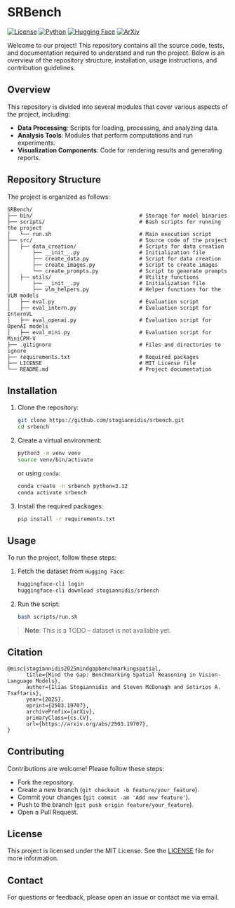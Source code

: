 # SRBench

[![License](https://img.shields.io/badge/License-MIT-blue.svg)](https://opensource.org/licenses/MIT)
[![Python](https://img.shields.io/badge/Python-3.12-blue.svg)](https://www.python.org/downloads/release/python-3120/)
[![Hugging Face](https://img.shields.io/badge/Hugging%20Face-stogian%2Fsrbench-blue.svg)](https://huggingface.co/datasets/stogian/srbench)
[![ArXiv](https://img.shields.io/badge/ArXiv-2503.19707-brown.svg)](https://arxiv.org/abs/2503.19707)

Welcome to our project! This repository contains all the source code, tests, and documentation required to understand and run the project. Below is an overview of the repository structure, installation, usage instructions, and contribution guidelines.

## Overview

This repository is divided into several modules that cover various aspects of the project, including:
- **Data Processing**: Scripts for loading, processing, and analyzing data.
- **Analysis Tools**: Modules that perform computations and run experiments.
- **Visualization Components**: Code for rendering results and generating reports.

## Repository Structure

The project is organized as follows:
```
SRBench/
├── bin/                                  # Storage for model binaries
├── scripts/                              # Bash scripts for running the project
│   └── run.sh                            # Main execution script
├── src/                                  # Source code of the project
│   ├── data_creation/                    # Scripts for data creation
│       ├── __init__.py                	  # Initialization file
│       ├── create_data.py                # Script for data creation
│       ├── create_images.py              # Script to create images
│       └── create_prompts.py             # Script to generate prompts
│   ├── utils/                            # Utility functions
│       ├── __init__.py                   # Initialization file
│       ├── vlm_helpers.py                # Helper functions for the VLM models
│   ├── eval.py                           # Evaluation script
│   ├── eval_intern.py 				      # Evaluation script for InternVL
│   ├── eval_openai.py 				      # Evaluation script for OpenAI models
│   ├── eval_mini.py 				      # Evaluation script for MiniCPM-V
├── .gitignore                            # Files and directories to ignore
├── requirements.txt                      # Required packages
├── LICENSE                               # MIT License file
└── README.md                             # Project documentation
```

## Installation

1. Clone the repository:
	```bash
	git clone https://github.com/stogiannidis/srbench.git
	cd srbench
	```
2. Create a virtual environment:
	```bash
	python3 -m venv venv
	source venv/bin/activate
	```
	or using `conda`:
	```bash
	conda create -n srbench python=3.12
	conda activate srbench
	```
3. Install the required packages:
	```bash
	pip install -r requirements.txt
	```

## Usage

To run the project, follow these steps:
1. Fetch the dataset from `Hugging Face`:
	```bash
	huggingface-cli login
	huggingface-cli download stogiannidis/srbench
	```
2. Run the script:
	```bash
	bash scripts/run.sh
	```

> **Note**: This is a TODO – dataset is not available yet.

## Citation
```
@misc{stogiannidis2025mindgapbenchmarkingspatial,
      title={Mind the Gap: Benchmarking Spatial Reasoning in Vision-Language Models}, 
      author={Ilias Stogiannidis and Steven McDonagh and Sotirios A. Tsaftaris},
      year={2025},
      eprint={2503.19707},
      archivePrefix={arXiv},
      primaryClass={cs.CV},
      url={https://arxiv.org/abs/2503.19707}, 
}
```

## Contributing

Contributions are welcome! Please follow these steps:
- Fork the repository.
- Create a new branch (`git checkout -b feature/your_feature`).
- Commit your changes (`git commit -am 'Add new feature'`).
- Push to the branch (`git push origin feature/your_feature`).
- Open a Pull Request.

## License

This project is licensed under the MIT License. See the [LICENSE](LICENSE) file for more information.

## Contact

For questions or feedback, please open an issue or contact me via email.
